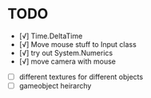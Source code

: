 TODO
====

- [√] Time.DeltaTime
- [√] Move mouse stuff to Input class
- [√] try out System.Numerics
- [√] move camera with mouse
- [ ] different textures for different objects
- [ ] gameobject heirarchy